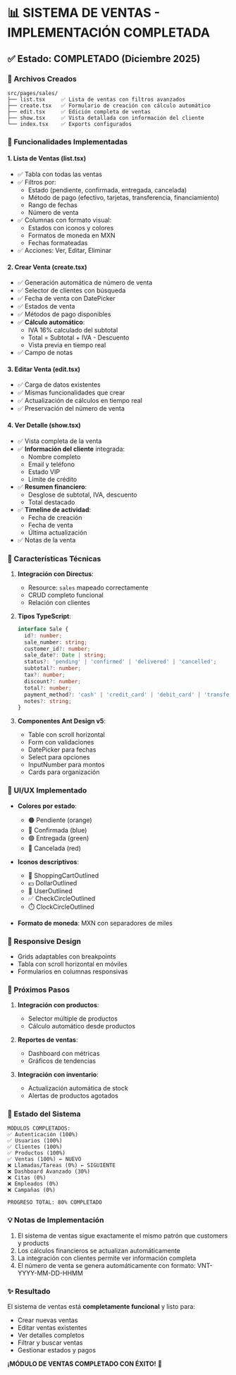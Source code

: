 # 📊 SISTEMA DE VENTAS - IMPLEMENTACIÓN COMPLETADA

## ✅ Estado: COMPLETADO (Diciembre 2025)

### 📁 Archivos Creados

```
src/pages/sales/
├── list.tsx     ✅ Lista de ventas con filtros avanzados
├── create.tsx   ✅ Formulario de creación con cálculo automático
├── edit.tsx     ✅ Edición completa de ventas
├── show.tsx     ✅ Vista detallada con información del cliente
└── index.tsx    ✅ Exports configurados
```

### 🎯 Funcionalidades Implementadas

#### 1. **Lista de Ventas (list.tsx)**
- ✅ Tabla con todas las ventas
- ✅ Filtros por:
  - Estado (pendiente, confirmada, entregada, cancelada)
  - Método de pago (efectivo, tarjetas, transferencia, financiamiento)
  - Rango de fechas
  - Número de venta
- ✅ Columnas con formato visual:
  - Estados con iconos y colores
  - Formatos de moneda en MXN
  - Fechas formateadas
- ✅ Acciones: Ver, Editar, Eliminar

#### 2. **Crear Venta (create.tsx)**
- ✅ Generación automática de número de venta
- ✅ Selector de clientes con búsqueda
- ✅ Fecha de venta con DatePicker
- ✅ Estados de venta
- ✅ Métodos de pago disponibles
- ✅ **Cálculo automático**:
  - IVA 16% calculado del subtotal
  - Total = Subtotal + IVA - Descuento
  - Vista previa en tiempo real
- ✅ Campo de notas

#### 3. **Editar Venta (edit.tsx)**
- ✅ Carga de datos existentes
- ✅ Mismas funcionalidades que crear
- ✅ Actualización de cálculos en tiempo real
- ✅ Preservación del número de venta

#### 4. **Ver Detalle (show.tsx)**
- ✅ Vista completa de la venta
- ✅ **Información del cliente** integrada:
  - Nombre completo
  - Email y teléfono
  - Estado VIP
  - Límite de crédito
- ✅ **Resumen financiero**:
  - Desglose de subtotal, IVA, descuento
  - Total destacado
- ✅ **Timeline de actividad**:
  - Fecha de creación
  - Fecha de venta
  - Última actualización
- ✅ Notas de la venta

### 🔧 Características Técnicas

1. **Integración con Directus**:
   - Resource: `sales` mapeado correctamente
   - CRUD completo funcional
   - Relación con clientes

2. **Tipos TypeScript**:
   ```typescript
   interface Sale {
     id?: number;
     sale_number: string;
     customer_id?: number;
     sale_date?: Date | string;
     status?: 'pending' | 'confirmed' | 'delivered' | 'cancelled';
     subtotal?: number;
     tax?: number;
     discount?: number;
     total?: number;
     payment_method?: 'cash' | 'credit_card' | 'debit_card' | 'transfer' | 'financing';
     notes?: string;
   }
   ```

3. **Componentes Ant Design v5**:
   - Table con scroll horizontal
   - Form con validaciones
   - DatePicker para fechas
   - Select para opciones
   - InputNumber para montos
   - Cards para organización

### 🎨 UI/UX Implementado

- **Colores por estado**:
  - 🟠 Pendiente (orange)
  - 🔵 Confirmada (blue)
  - 🟢 Entregada (green)
  - 🔴 Cancelada (red)

- **Iconos descriptivos**:
  - 🛒 ShoppingCartOutlined
  - 💵 DollarOutlined
  - 👤 UserOutlined
  - ✅ CheckCircleOutlined
  - ⏱️ ClockCircleOutlined

- **Formato de moneda**: MXN con separadores de miles

### 📱 Responsive Design
- Grids adaptables con breakpoints
- Tabla con scroll horizontal en móviles
- Formularios en columnas responsivas

### 🚀 Próximos Pasos

1. **Integración con productos**:
   - Selector múltiple de productos
   - Cálculo automático desde productos

2. **Reportes de ventas**:
   - Dashboard con métricas
   - Gráficos de tendencias

3. **Integración con inventario**:
   - Actualización automática de stock
   - Alertas de productos agotados

### 🔄 Estado del Sistema

```
MÓDULOS COMPLETADOS:
✅ Autenticación (100%)
✅ Usuarios (100%)
✅ Clientes (100%)
✅ Productos (100%)
✅ Ventas (100%) ← NUEVO
❌ Llamadas/Tareas (0%) ← SIGUIENTE
❌ Dashboard Avanzado (30%)
❌ Citas (0%)
❌ Empleados (0%)
❌ Campañas (0%)

PROGRESO TOTAL: 80% COMPLETADO
```

### 💡 Notas de Implementación

1. El sistema de ventas sigue exactamente el mismo patrón que customers y products
2. Los cálculos financieros se actualizan automáticamente
3. La integración con clientes permite ver información completa
4. El número de venta se genera automáticamente con formato: VNT-YYYY-MM-DD-HHMM

### ✨ Resultado

El sistema de ventas está **completamente funcional** y listo para:
- Crear nuevas ventas
- Editar ventas existentes
- Ver detalles completos
- Filtrar y buscar ventas
- Gestionar estados y pagos

**¡MÓDULO DE VENTAS COMPLETADO CON ÉXITO!** 🎉
